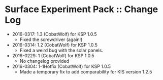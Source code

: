# Surface Experiment Pack :: Change Log

* 2016-0317: 1.3 (CobatWolf) for KSP 1.0.5
	+ Fixed the screwdriver (again!)
* 2016-0314: 1.2 (CobatWolf) for KSP 1.0.5
	+ Fixed a weird bug with the solar panels.
* 2016-0229: 1 (CobatWolf) for KSP 1.0.5
	+ No changelog provided
* 2016-0304: 1-1Hotfix (CobatWolf) for KSP 1.0.5
	+ Made a temporary fix to add comparability for KIS version 1.2.5
